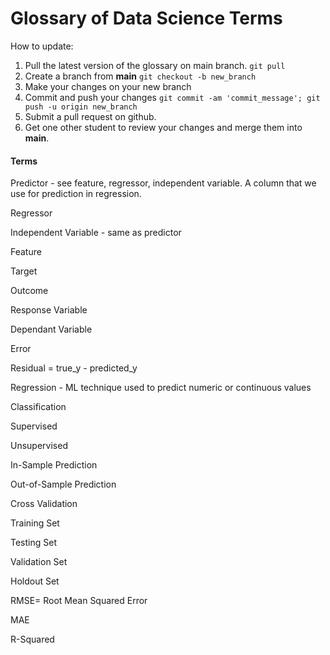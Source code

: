 # Glossary of Data Science Terms

How to update:
1. Pull the latest version of the glossary on main branch. `git pull`
2. Create a branch from **main** `git checkout -b new_branch`
3. Make your changes on your new branch
4. Commit and push your changes `git commit -am 'commit_message'; git push -u origin new_branch`
5. Submit a pull request on github.
6. Get one other student to review your changes and merge them into **main**.

#### Terms

Predictor - see feature, regressor, independent variable. A column that we use for prediction in regression.

Regressor

Independent Variable - same as predictor

Feature

Target

Outcome

Response Variable

Dependant Variable

Error

Residual = true_y - predicted_y

Regression - ML technique used to predict numeric or continuous values

Classification

Supervised

Unsupervised

In-Sample Prediction

Out-of-Sample Prediction

Cross Validation

Training Set

Testing Set

Validation Set

Holdout Set

RMSE= Root Mean Squared Error 

MAE

R-Squared
 
